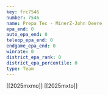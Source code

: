 ```yaml
---
key: frc7546
number: 7546
name: Prepa Tec - MinerZ-John Deere
epa_end: 0
auto_epa_end: 0
teleop_epa_end: 0
endgame_epa_end: 0
winrate: 0
district_epa_rank: 0
district_epa_percentile: 0
type: Team
---
```

[[2025mxmo]]
[[2025mxto]]
